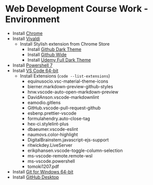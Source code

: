 # Web Development Course Work - Environment

- Install [Chrome](https://www.google.com/intl/en/chrome/)
- Install [Vivaldi](https://vivaldi.com/download/)
  - Install Stylish extension from Chrome Store
    - Install [Github Dark Theme](https://userstyles.org/styles/168350/githubdarktheme)
    - Install [Github Wide](https://userstyles.org/styles/108591/github-wide)
    - Install [Udemy Full Dark Theme](https://userstyles.org/styles/182187/udemy-full-dark-theme)
- Install [Powershell 7](https://docs.microsoft.com/en-us/powershell/scripting/install/installing-powershell-core-on-windows?view=powershell-7)
- Install [VS Code 64-bit](https://go.microsoft.com/fwlink/?Linkid=852157)
  - Install Extensions (`code --list-extensions`)
    - equinusocio.vsc-material-theme-icons
    - bierner.markdown-preview-github-styles
    - hnw.vscode-auto-open-markdown-preview
    - DavidAnson.vscode-markdownlint
    - eamodio.gitlens
    - GitHub.vscode-pull-request-github
    - esbenp.prettier-vscode
    - formulahendry.auto-close-tag
    - hex-ci.stylelint-plus
    - dbaeumer.vscode-eslint
    - naumovs.color-highlight
    - DigitalBrainstem.javascript-ejs-support
    - ritwickdey.LiveServer
    - erikphansen.vscode-toggle-column-selection
    - ms-vscode-remote.remote-wsl
    - ms-vscode.powershell
    - tomoki1207.pdf
- Install [Git for Windows 64-bit](https://github.com/git-for-windows/git/releases/latest)
- Install [GitHub Desktop](https://central.github.com/deployments/desktop/desktop/latest/win32)
